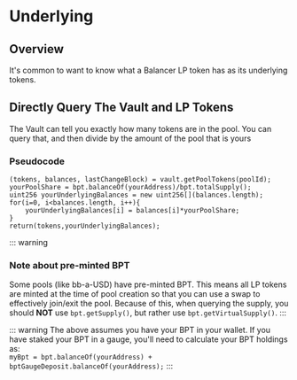 # Underlying

## Overview

It's common to want to know what a Balancer LP token has as its underlying tokens.

## Directly Query The Vault and LP Tokens

The Vault can tell you exactly how many tokens are in the pool. You can query that, and then divide by the amount of the pool that is yours

### Pseudocode

```
(tokens, balances, lastChangeBlock) = vault.getPoolTokens(poolId);
yourPoolShare = bpt.balanceOf(yourAddress)/bpt.totalSupply();
uint256 yourUnderlyingBalances = new uint256[](balances.length);
for(i=0, i<balances.length, i++){
    yourUnderlyingBalances[i] = balances[i]*yourPoolShare;
}
return(tokens,yourUnderlyingBalances);
```

::: warning
### **Note about pre-minted BPT**

Some pools (like bb-a-USD) have pre-minted BPT. This means all LP tokens are minted at the time of pool creation so that you can use a swap to effectively join/exit the pool. Because of this, when querying the supply, you should **NOT** use `bpt.getSupply()`, but rather use `bpt.getVirtualSupply()`.
:::

::: warning
The above assumes you have your BPT in your wallet. If you have staked your BPT in a gauge, you'll need to calculate your BPT holdings as:\
`myBpt = bpt.balanceOf(yourAddress) + bptGaugeDeposit.balanceOf(yourAddress);`
:::
